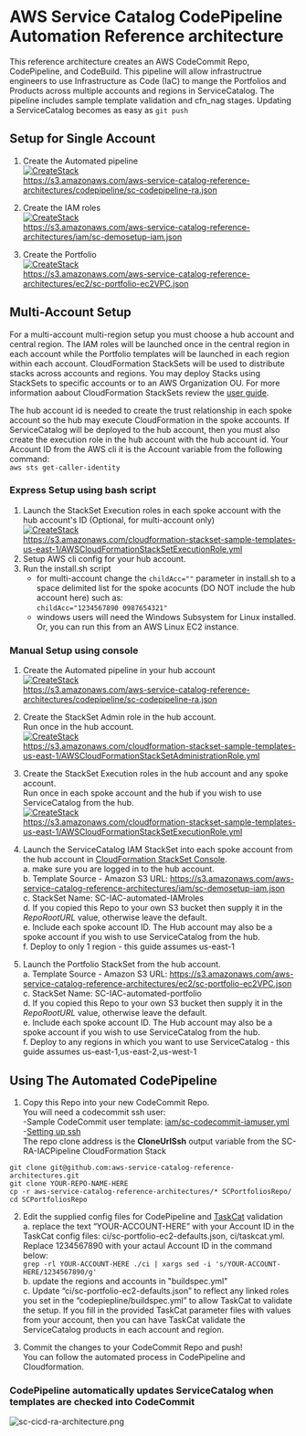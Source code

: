 # AWS Service Catalog CodePipeline Automation Reference architecture

This reference architecture creates an AWS CodeCommit Repo, CodePipeline, and CodeBuild.
 This pipeline will allow infrastructrue engineers to use Infrastructure as Code (IaC) to mange the Portfolios and Products
 across multiple accounts and regions in ServiceCatalog.  The pipeline includes sample template validation and cfn_nag stages.
 Updating a ServiceCatalog becomes as easy as ```git push```


## Setup for Single Account
1. Create the Automated pipeline  
  [![CreateStack](https://s3.amazonaws.com/cloudformation-examples/cloudformation-launch-stack.png)](https://console.aws.amazon.com/cloudformation/home?region=us-east-1#/stacks/new?stackName=SC-RA-IACPipeline&templateURL=https://s3.amazonaws.com/aws-service-catalog-reference-architectures/codepipeline/sc-codepipeline-ra.json)  
  https://s3.amazonaws.com/aws-service-catalog-reference-architectures/codepipeline/sc-codepipeline-ra.json

2. Create the IAM roles  
  [![CreateStack](https://s3.amazonaws.com/cloudformation-examples/cloudformation-launch-stack.png)](https://console.aws.amazon.com/cloudformation/home?region=us-east-1#/stacks/new?stackName=SC-IAC-automated-IAMroles&templateURL=https://s3.amazonaws.com/aws-service-catalog-reference-architectures/iam/sc-demosetup-iam.json)  
  https://s3.amazonaws.com/aws-service-catalog-reference-architectures/iam/sc-demosetup-iam.json
  
3. Create the Portfolio  
  [![CreateStack](https://s3.amazonaws.com/cloudformation-examples/cloudformation-launch-stack.png)](https://console.aws.amazon.com/cloudformation/home?region=us-east-1#/stacks/new?stackName=SC-IAC-automated-portfolio&templateURL=https://s3.amazonaws.com/aws-service-catalog-reference-architectures/ec2/sc-portfolio-ec2VPC.json)  
  https://s3.amazonaws.com/aws-service-catalog-reference-architectures/ec2/sc-portfolio-ec2VPC.json

 
## Multi-Account Setup
For a multi-account multi-region setup you must choose a hub account and central region.
 The IAM roles will be launched once in the central region in each account while the Portfolio templates will be launched
 in each region within each account. CloudFormation StackSets will be used to distribute stacks across accounts and regions. You may deploy Stacks using StackSets to specific accounts
 or to an AWS Organization OU. For more information aabout CloudFormation StackSets review the [user guide](https://docs.aws.amazon.com/AWSCloudFormation/latest/UserGuide/stacksets-prereqs.html).  

The hub account id is needed to create the trust relationship in each spoke account so the hub may execute CloudFormation in the spoke accounts. 
 If ServiceCatalog will be deployed to the hub account, then you must also create the execution role in the hub account with the hub account id.
 Your Account ID from the AWS cli it is the Account variable from the following command:  
 ```aws sts get-caller-identity```

### Express Setup using bash script
1. Launch the StackSet Execution roles in each spoke account with the hub account's ID (Optional, for multi-account only)  
   [![CreateStack](https://s3.amazonaws.com/cloudformation-examples/cloudformation-launch-stack.png)](https://console.aws.amazon.com/cloudformation/?region=us-east-1#/stacks/new?stackName=IAM-StackSetExecution&templateURL=https://s3.amazonaws.com/cloudformation-stackset-sample-templates-us-east-1/AWSCloudFormationStackSetExecutionRole.yml)  
   https://s3.amazonaws.com/cloudformation-stackset-sample-templates-us-east-1/AWSCloudFormationStackSetExecutionRole.yml  
2. Setup AWS cli config for your hub account. 
3. Run the install.sh script
   * for multi-account change the ```childAcc=""``` parameter in install.sh to a space delimited list for the spoke acocunts (DO NOT include the hub account here) such as:   
   ```childAcc="1234567890 0987654321"```
   * windows users will need the Windows Subsystem for Linux installed.  Or, you can run this from an AWS Linux EC2 instance.


### Manual Setup using console
1. Create the Automated pipeline in your hub account  
  [![CreateStack](https://s3.amazonaws.com/cloudformation-examples/cloudformation-launch-stack.png)](https://console.aws.amazon.com/cloudformation/home?region=us-east-1#/stacks/new?stackName=SC-RA-IACPipeline&templateURL=https://s3.amazonaws.com/aws-service-catalog-reference-architectures/codepipeline/sc-codepipeline-ra.json)  
  https://s3.amazonaws.com/aws-service-catalog-reference-architectures/codepipeline/sc-codepipeline-ra.json

2. Create the StackSet Admin role in the hub account.  
  Run once in the hub account.  
  [![CreateStack](https://s3.amazonaws.com/cloudformation-examples/cloudformation-launch-stack.png)](https://console.aws.amazon.com/cloudformation/?region=us-east-1#/stacks/new?stackName=IAM-StackSetAdministrator&templateURL=https://s3.amazonaws.com/cloudformation-stackset-sample-templates-us-east-1/AWSCloudFormationStackSetAdministrationRole.yml)  
  https://s3.amazonaws.com/cloudformation-stackset-sample-templates-us-east-1/AWSCloudFormationStackSetAdministrationRole.yml  
  
3. Create the StackSet Execution roles in the hub account and any spoke account.    
  Run once in each spoke account and the hub if you wish to use ServiceCatalog from the hub.  
  [![CreateStack](https://s3.amazonaws.com/cloudformation-examples/cloudformation-launch-stack.png)](https://console.aws.amazon.com/cloudformation/?region=us-east-1#/stacks/new?stackName=IAM-StackSetExecution&templateURL=https://s3.amazonaws.com/cloudformation-stackset-sample-templates-us-east-1/AWSCloudFormationStackSetExecutionRole.yml)  
  https://s3.amazonaws.com/cloudformation-stackset-sample-templates-us-east-1/AWSCloudFormationStackSetExecutionRole.yml

4. Launch the ServiceCatalog IAM StackSet into each spoke account from the hub account in [CloudFormation StackSet Console](https://console.aws.amazon.com/cloudformation/home?region=us-east-1#/stacksets/create).  
  a. make sure you are logged in to the hub account.  
  b. Template Source - Amazon S3 URL: https://s3.amazonaws.com/aws-service-catalog-reference-architectures/iam/sc-demosetup-iam.json  
  c. StackSet Name: SC-IAC-automated-IAMroles  
  d. If you copied this Repo to your own S3 bucket then supply it in the _RepoRootURL_ value, otherwise leave the default.  
  e. Include each spoke account ID.  The Hub account may also be a spoke account if you wish to use ServiceCatalog from the hub.  
  f. Deploy to only 1 region - this guide assumes us-east-1  

5. Launch the Portfolio StackSet from the hub account.  
  a. Template Source - Amazon S3 URL: https://s3.amazonaws.com/aws-service-catalog-reference-architectures/ec2/sc-portfolio-ec2VPC.json  
  c. StackSet Name: SC-IAC-automated-portfolio  
  d. If you copied this Repo to your own S3 bucket then supply it in the _RepoRootURL_ value, otherwise leave the default.  
  e. Include each spoke account ID.  The Hub account may also be a spoke account if you wish to use ServiceCatalog from the hub.  
  f. Deploy to any regions in which you want to use ServiceCatalog - this guide assumes us-east-1,us-east-2,us-west-1  

## Using The Automated CodePipeline  
  
1. Copy this Repo into your new CodeCommit Repo.  
  You will need a codecommit ssh user:   
    -Sample CodeCommit user template: [iam/sc-codecommit-iamuser.yml](../iam/sc-codecommit-iamuser.yml)  
    -[Setting up ssh](https://docs.aws.amazon.com/codecommit/latest/userguide/setting-up-ssh-unixes.html)  
  The repo clone address is the **CloneUrlSsh** output variable from the SC-RA-IACPipeline CloudFormation Stack
  ```
  git clone git@github.com:aws-service-catalog-reference-architectures.git
  git clone YOUR-REPO-NAME-HERE
  cp -r aws-service-catalog-reference-architectures/* SCPortfoliosRepo/
  cd SCPortfoliosRepo
  ```

2. Edit the supplied config files for CodePipeline and [TaskCat](https://aws-quickstart.github.io/auto-testing.html) validation  
  a. replace the text “YOUR-ACCOUNT-HERE” with your Account ID in the TaskCat config files: ci/sc-portfolio-ec2-defaults.json,
  ci/taskcat.yml. Replace 1234567890 with your actaul Account ID in the command below:  
  ```grep -rl YOUR-ACCOUNT-HERE ./ci | xargs sed -i 's/YOUR-ACCOUNT-HERE/1234567890/g'```  
  b. update the regions and accounts in "buildspec.yml"  
  c. Update “ci/sc-portfolio-ec2-defaults.json” to reflect any linked roles you set in the “codepiepline/buildspec.yml”
  to allow TaskCat to validate the setup.  If you fill in the provided TaskCat parameter files with values from your account,
  then you can have TaskCat validate the ServiceCatalog products in each account and region.
  
3. Commit the changes to your CodeCommit Repo and push!  
  You can follow the automated process in CodePipeline and Cloudformation.

### CodePipeline automatically updates ServiceCatalog when templates are checked into CodeCommit  
![sc-cicd-ra-architecture.png](sc-cicd-ra-architecture.png)



